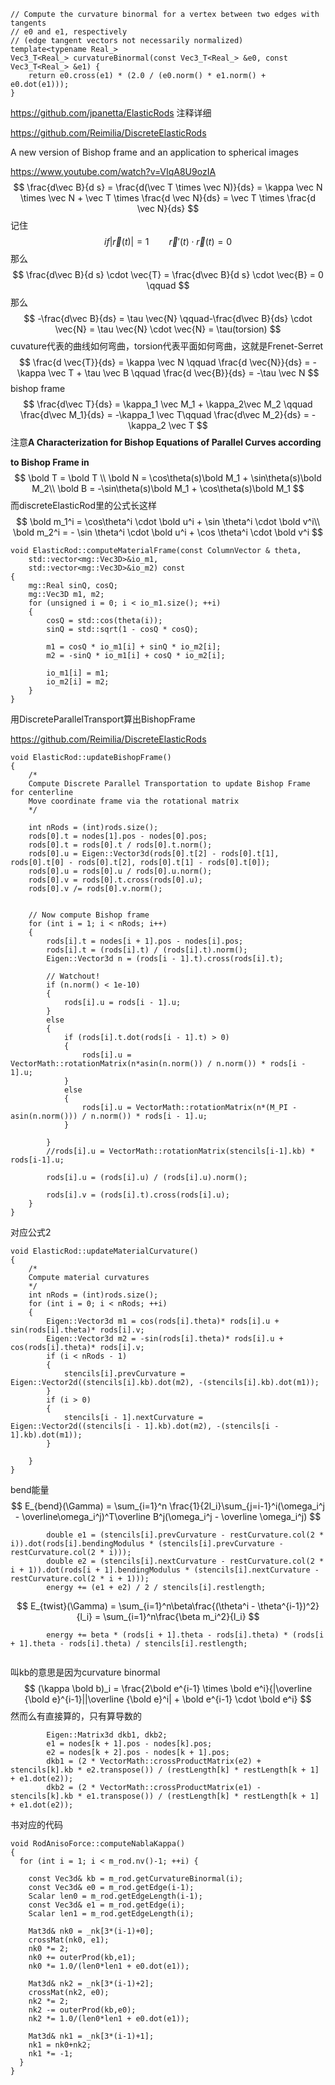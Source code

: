 ```
// Compute the curvature binormal for a vertex between two edges with tangents
// e0 and e1, respectively
// (edge tangent vectors not necessarily normalized)
template<typename Real_>
Vec3_T<Real_> curvatureBinormal(const Vec3_T<Real_> &e0, const Vec3_T<Real_> &e1) {
    return e0.cross(e1) * (2.0 / (e0.norm() * e1.norm() + e0.dot(e1)));
}
```

https://github.com/jpanetta/ElasticRods 注释详细

https://github.com/Reimilia/DiscreteElasticRods

A new version of Bishop frame and an application to spherical images

https://www.youtube.com/watch?v=VIqA8U9ozIA
$$
\frac{d\vec B}{d s} = \frac{d(\vec T \times \vec N)}{ds} = \kappa \vec N \times \vec N + \vec T \times \frac{d \vec N}{ds} = \vec T \times \frac{d \vec N}{ds}
$$
记住
$$
if |\vec r(t)| = 1 \qquad \vec r'(t) \cdot \vec{r}(t) = 0
$$
那么
$$
\frac{d\vec B}{d s} \cdot \vec{T} = \frac{d\vec B}{d s} \cdot \vec{B} = 0 \qquad   
$$
那么
$$
-\frac{d\vec B}{ds} = \tau \vec{N} \qquad-\frac{d\vec B}{ds} \cdot \vec{N} = \tau \vec{N} \cdot \vec{N} = \tau(torsion)
$$
cuvature代表的曲线如何弯曲，torsion代表平面如何弯曲，这就是Frenet-Serret
$$
\frac{d \vec{T}}{ds} = \kappa \vec N \qquad \frac{d \vec{N}}{ds} = -\kappa \vec T + \tau \vec B \qquad \frac{d \vec{B}}{ds} = -\tau \vec N 
$$
bishop frame
$$
\frac{d\vec T}{ds} = \kappa_1 \vec M_1 + \kappa_2\vec M_2 \qquad \frac{d\vec M_1}{ds} = -\kappa_1 \vec T\qquad \frac{d\vec M_2}{ds} = -\kappa_2 \vec T
$$
注意**A Characterization for Bishop Equations of Parallel Curves according**

**to Bishop Frame in**
$$
\bold T = \bold T \\
\bold N = \cos\theta(s)\bold M_1 + \sin\theta(s)\bold M_2\\
\bold B = -\sin\theta(s)\bold M_1 + \cos\theta(s)\bold M_1
$$
而discreteElasticRod里的公式长这样
$$
\bold m_1^i = \cos\theta^i \cdot \bold u^i + \sin \theta^i \cdot \bold v^i\\
\bold m_2^i = - \sin \theta^i \cdot \bold u^i + \cos \theta^i \cdot \bold v^i
$$

```
void ElasticRod::computeMaterialFrame(const ColumnVector & theta,
	std::vector<mg::Vec3D>&io_m1,
	std::vector<mg::Vec3D>&io_m2) const
{
	mg::Real sinQ, cosQ;
	mg::Vec3D m1, m2;
	for (unsigned i = 0; i < io_m1.size(); ++i)
	{
		cosQ = std::cos(theta(i));
		sinQ = std::sqrt(1 - cosQ * cosQ);

		m1 = cosQ * io_m1[i] + sinQ * io_m2[i];
		m2 = -sinQ * io_m1[i] + cosQ * io_m2[i];

		io_m1[i] = m1;
		io_m2[i] = m2;
	}
}
```

用DiscreteParallelTransport算出BishopFrame

https://github.com/Reimilia/DiscreteElasticRods

```
void ElasticRod::updateBishopFrame()
{
	/*	
	Compute Discrete Parallel Transportation to update Bishop Frame for centerline
	Move coordinate frame via the rotational matrix
	*/

	int nRods = (int)rods.size();
	rods[0].t = nodes[1].pos - nodes[0].pos;
	rods[0].t = rods[0].t / rods[0].t.norm();
	rods[0].u = Eigen::Vector3d(rods[0].t[2] - rods[0].t[1], rods[0].t[0] - rods[0].t[2], rods[0].t[1] - rods[0].t[0]);
	rods[0].u = rods[0].u / rods[0].u.norm();
	rods[0].v = rods[0].t.cross(rods[0].u);
	rods[0].v /= rods[0].v.norm();
	

	// Now compute Bishop frame
	for (int i = 1; i < nRods; i++)
	{
		rods[i].t = nodes[i + 1].pos - nodes[i].pos;
		rods[i].t = (rods[i].t) / (rods[i].t).norm();
		Eigen::Vector3d n = (rods[i - 1].t).cross(rods[i].t);

		// Watchout!
		if (n.norm() < 1e-10)
		{
			rods[i].u = rods[i - 1].u;
		}
		else
		{
			if (rods[i].t.dot(rods[i - 1].t) > 0)
			{
				rods[i].u = VectorMath::rotationMatrix(n*asin(n.norm()) / n.norm()) * rods[i - 1].u;
			}
			else
			{
				rods[i].u = VectorMath::rotationMatrix(n*(M_PI - asin(n.norm())) / n.norm()) * rods[i - 1].u;
			}
			
		}
		//rods[i].u = VectorMath::rotationMatrix(stencils[i-1].kb) * rods[i-1].u;
		
		rods[i].u = (rods[i].u) / (rods[i].u).norm();

		rods[i].v = (rods[i].t).cross(rods[i].u);
	}
}
```

对应公式2

```
void ElasticRod::updateMaterialCurvature()
{
	/*
	Compute material curvatures
	*/
	int nRods = (int)rods.size();
	for (int i = 0; i < nRods; ++i)
	{
		Eigen::Vector3d m1 = cos(rods[i].theta)* rods[i].u + sin(rods[i].theta)* rods[i].v;
		Eigen::Vector3d m2 = -sin(rods[i].theta)* rods[i].u + cos(rods[i].theta)* rods[i].v;
		if (i < nRods - 1)
		{
			stencils[i].prevCurvature = Eigen::Vector2d((stencils[i].kb).dot(m2), -(stencils[i].kb).dot(m1));
		}
		if (i > 0)
		{
			stencils[i - 1].nextCurvature = Eigen::Vector2d((stencils[i - 1].kb).dot(m2), -(stencils[i - 1].kb).dot(m1));
		}
		
	}
}
```

bend能量
$$
E_{bend}(\Gamma) = \sum_{i=1}^n \frac{1}{2l_i}\sum_{j=i-1}^i(\omega_i^j - \overline\omega_i^j)^T\overline B^j(\omega_i^j - \overline \omega_i^j)
$$

```
		double e1 = (stencils[i].prevCurvature - restCurvature.col(2 * i)).dot(rods[i].bendingModulus * (stencils[i].prevCurvature - restCurvature.col(2 * i)));
		double e2 = (stencils[i].nextCurvature - restCurvature.col(2 * i + 1)).dot(rods[i + 1].bendingModulus * (stencils[i].nextCurvature - restCurvature.col(2 * i + 1)));
		energy += (e1 + e2) / 2 / stencils[i].restlength;
```

$$
E_{twist}(\Gamma) = \sum_{i=1}^n\beta\frac{(\theta^i - \theta^{i-1})^2}{l_i} = \sum_{i=1}^n\frac{\beta m_i^2}{l_i}
$$

```
		energy += beta * (rods[i + 1].theta - rods[i].theta) * (rods[i + 1].theta - rods[i].theta) / stencils[i].restlength;
		
```

叫kb的意思是因为curvature binormal
$$
(\kappa \bold b)_i = \frac{2\bold e^{i-1} \times \bold e^i}{|\overline {\bold e}^{i-1}||\overline {\bold e}^i| + \bold e^{i-1} \cdot \bold e^i}
$$
然而么有直接算的，只有算导数的

```
		Eigen::Matrix3d dkb1, dkb2;
		e1 = nodes[k + 1].pos - nodes[k].pos;
		e2 = nodes[k + 2].pos - nodes[k + 1].pos;
		dkb1 = (2 * VectorMath::crossProductMatrix(e2) + stencils[k].kb * e2.transpose()) / (restLength[k] * restLength[k + 1] + e1.dot(e2));
		dkb2 = (2 * VectorMath::crossProductMatrix(e1) - stencils[k].kb * e1.transpose()) / (restLength[k] * restLength[k + 1] + e1.dot(e2));
```

书对应的代码

```
void RodAnisoForce::computeNablaKappa()
{
  for (int i = 1; i < m_rod.nv()-1; ++i) {

    const Vec3d& kb = m_rod.getCurvatureBinormal(i);
    const Vec3d& e0 = m_rod.getEdge(i-1);
    Scalar len0 = m_rod.getEdgeLength(i-1);
    const Vec3d& e1 = m_rod.getEdge(i);
    Scalar len1 = m_rod.getEdgeLength(i);

    Mat3d& nk0 = _nk[3*(i-1)+0];
    crossMat(nk0, e1);
    nk0 *= 2;
    nk0 += outerProd(kb,e1);
    nk0 *= 1.0/(len0*len1 + e0.dot(e1));

    Mat3d& nk2 = _nk[3*(i-1)+2];
    crossMat(nk2, e0);
    nk2 *= 2;
    nk2 -= outerProd(kb,e0);
    nk2 *= 1.0/(len0*len1 + e0.dot(e1));

    Mat3d& nk1 = _nk[3*(i-1)+1];
    nk1 = nk0+nk2;
    nk1 *= -1;
  }
}
```

